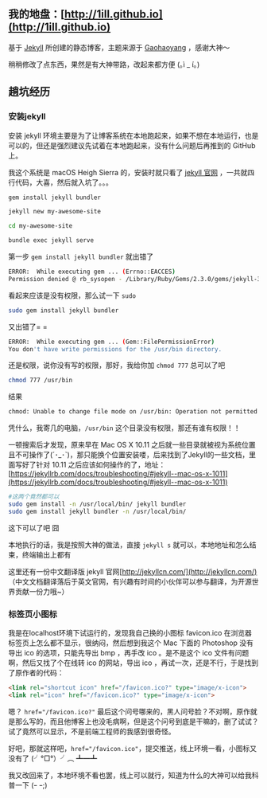 ## 我的地盘：[http://1ilI.github.io](http://1ilI.github.io)

基于 [Jekyll](https://jekyllrb.com/) 所创建的静态博客，主题来源于 [Gaohaoyang](https://github.com/Gaohaoyang/gaohaoyang.github.io) ，感谢大神～  

稍稍修改了点东西，果然是有大神带路，改起来都方便 (｡ì _ í｡)

## 趟坑经历
### 安装jekyll
安装 jekyll 环境主要是为了让博客系统在本地跑起来，如果不想在本地运行，也是可以的，但还是强烈建议先试着在本地跑起来，没有什么问题后再推到的 GitHub 上。

我这个系统是 macOS Heigh Sierra 的，安装时就只看了 [jekyll 官网](https://jekyllrb.com/) ，一共就四行代码，大喜，然后就入坑了。。。

```bash
gem install jekyll bundler

jekyll new my-awesome-site

cd my-awesome-site

bundle exec jekyll serve
```

第一步 `gem install jekyll bundler` 就出错了

```bash
ERROR:  While executing gem ... (Errno::EACCES)
Permission denied @ rb_sysopen - /Library/Ruby/Gems/2.3.0/gems/jekyll-3.7.3/.rubocop.yml
```

看起来应该是没有权限，那么试一下 `sudo`

```bash
sudo gem install jekyll bundler
```

又出错了= =

```bash
ERROR:  While executing gem ... (Gem::FilePermissionError)
You don't have write permissions for the /usr/bin directory.
```

还是权限，说你没有写的权限，那好，我给你加 `chmod 777` 总可以了吧

```bash
chmod 777 /usr/bin
```

结果

```bash
chmod: Unable to change file mode on /usr/bin: Operation not permitted
```

凭什么，我寄几的电脑，`/usr/bin`  这个目录没有权限，那还有谁有权限！！

一顿搜索后才发现，原来早在 Mac OS X 10.11 之后就一些目录就被视为系统位置且不可操作了(´･_･`)，那只能换个位置安装喽，后来找到了Jekyll的一些文档，里面写好了针对 10.11 之后应该如何操作的了，地址： [https://jekyllrb.com/docs/troubleshooting/#jekyll--mac-os-x-1011](https://jekyllrb.com/docs/troubleshooting/#jekyll--mac-os-x-1011)

```bash
#这两个竟然都可以
sudo gem install -n /usr/local/bin/ jekyll bundler
sudo gem install jekyll bundler -n /usr/local/bin/
```

这下可以了吧  囧

本地执行的话，我是按照大神的做法，直接 `jekyll s` 就可以，本地地址和怎么结束，终端输出上都有

这里还有一份中文翻译版 jekyll 官网[http://jekyllcn.com/](http://jekyllcn.com/) （中文文档翻译落后于英文官网，有兴趣有时间的小伙伴可以参与翻译，为开源世界贡献一份力哦~）


### 标签页小图标
我是在localhost环境下试运行的，发现我自己换的小图标 favicon.ico 在浏览器标签页上怎么都不显示，很纳闷，然后想到我这个 Mac 下面的 Photoshop 没有导出 ico 的选项，只能先导出 bmp ，再手改 ico 。是不是这个 ico 文件有问题啊，然后又找了个在线转 ico 的网站，导出 ico ，再试一次，还是不行，于是找到了原作者的代码：

```html
<link rel="shortcut icon" href="/favicon.ico?" type="image/x-icon">
<link rel="icon" href="/favicon.ico?" type="image/x-icon">
```

嗯？ ` href="/favicon.ico?" ` 最后这个问号哪来的，黑人问号脸？不对啊，原作就是那么写的，而且他博客上也没毛病啊，但是这个问号到底是干嘛的，删了试试？试了竟然可以显示，不是前端工程师的我感到很奇怪。

好吧，那就这样吧，` href="/favicon.ico" `，提交推送，线上环境一看，小图标又没有了
(╯°□°）╯︵ ┻━┻ 

我又改回来了，本地环境不看也罢，线上可以就行，知道为什么的大神可以给我科普一下 (ｰ ｰ;)

